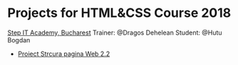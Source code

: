 
# Projects for HTML&CSS Course 2018
[Step IT Academy, Bucharest](https://itstep.ro/)
Trainer: @Dragos Dehelean
Student: @Hutu Bogdan
* [Proiect Strcura pagina Web 2.2](https://hutustepit.github.io/HTML_CSS-Project/Curs2.2/index.html)
